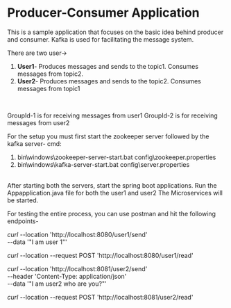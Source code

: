 # Producer-Consumer Application

This is a sample application that focuses on the basic idea behind producer and consumer.
Kafka is used for facilitating the message system.

There are two user->

  1. **User1**- Produces messages and sends to the topic1.
            Consumes messages from topic2.
  3. **User2**- Produces messages and sends to the topic2.
            Consumes messages from topic1

<br>

GroupId-1 is for receiving messages from user1
GroupId-2 is for receiving messages from user2

For the setup you must first start the zookeeper server followed by the kafka server-
cmd:

  1. bin\windows\zookeeper-server-start.bat config\zookeeper.properties
  2. bin\windows\kafka-server-start.bat config\server.properties

<br>
After starting both the servers, start the spring boot applications.
Run the Appapplication.java file for both the user1 and user2
The Microservices will be started.

For testing the entire process, you can use postman and hit the following endpoints-

_curl_ --location 'http://localhost:8080/user1/send' \
--data '"I am user 1"'

_curl_ --location --request POST 'http://localhost:8080/user1/read'

_curl_ --location 'http://localhost:8081/user2/send' \
--header 'Content-Type: application/json' \
--data '"I am user2 who are you?"'

_curl_ --location --request POST 'http://localhost:8081/user2/read'

